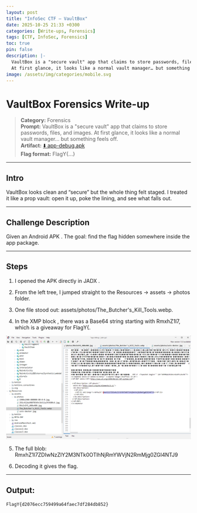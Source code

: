 ```yaml
---
layout: post
title: "InfoSec CTF – VaultBox"
date: 2025-10-25 21:33 +0300
categories: [Write-ups, Forensics]
tags: [CTF, InfoSec, Forensics]
toc: true
pin: false
description: |-
  VaultBox is a "secure vault" app that claims to store passwords, files, and images.
  At first glance, it looks like a normal vault manager… but something feels off.
image: /assets/img/categories/mobile.svg
---
```


# VaultBox Forensics Write-up

> **Category:** Forensics  
> **Prompt:** VaultBox is a "secure vault" app that claims to store passwords, files, and images. At first glance, it looks like a normal vault manager… but something feels off.  
> **Artifact:** [⬇️ app-debug.apk](/assets/file/writeup/VaultBox/app-debug.apk?raw=1)  
> **Flag format:** FlagY{...}

---

## Intro

VaultBox looks clean and “secure” but the whole thing felt staged. 
I treated it like a prop vault: open it up, poke the lining, and see what falls out.

---

## Challenge Description

Given an Android APK . The goal: find the flag hidden somewhere inside the app package. 

---

## Steps

1) I opened the APK directly in JADX .

2) From the left tree, I jumped straight to the Resources → assets → photos folder.

3) One file stood out: assets/photos/The_Butcher's_Kill_Tools.webp.

4) In the XMP block , there was a Base64 string starting with RmxhZ1l7, which is a giveaway for FlagY{.

![](/assets/file/writeup/VaultBox/1.png)

5) The full blob: RmxhZ1l7ZDIwNzZlY2M3NTk0OTlhNjRmYWVjN2RmMjg0ZGI4NTJ9

6) Decoding it gives the flag.


---

## Output:
```
FlagY{d2076ecc759499a64faec7df284db852}
```
